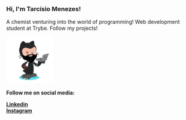 ### Hi, I'm Tarcísio Menezes!

A chemist venturing into the world of programming! Web development student at Trybe. Follow my projects! 


<img src="image/myoctocat.png" width="125" height="125" />

<b>Follow me on social media:<b>

[Linkedin](https://www.linkedin.com/in/tarc%C3%ADsio-menezes/)  
[Instagram](https://www.instagram.com/cisao_tarcisio/)   
